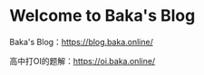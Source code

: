 # Welcome to Baka's Blog

Baka's Blog：<https://blog.baka.online/>

高中打OI的题解：<https://oi.baka.online/>
